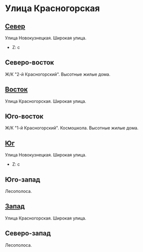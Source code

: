 # Улица Красногорская

## [Север](./09610090.md)

Улица Новокузнецкая.
Широкая улица.

* Z:    c

## Северо-восток

Ж/К "2-й Красногорский".
Высотные жилые дома.

## [Восток](./09620095.md)

Улица Красногорская.
Широкая улица.

## Юго-восток

Ж/К "1-й Красногорский".
Космошкола.
Высотные жилые дома.

## [Юг](./09610105.md)

Улица Новокузнецкая.
Широкая улица.

* Z:    c

## Юго-запад

Лесополоса.

## [Запад](./10600095.md)

Улица Красногорская.
Широкая улица.

## Северо-запад

Лесополоса.
